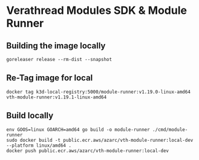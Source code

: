 # Verathread Modules SDK & Module Runner

## Building the image locally

```shell
goreleaser release --rm-dist --snapshot 
```

## Re-Tag image for local 

```shell
docker tag k3d-local-registry:5000/module-runner:v1.19.0-linux-amd64 vth-module-runner:v1.19.1-linux-amd64
```

## Build locally

```shell
env GOOS=linux GOARCH=amd64 go build -o module-runner ./cmd/module-runner
sudo docker build -t public.ecr.aws/azarc/vth-module-runner:local-dev --platform linux/amd64 .
docker push public.ecr.aws/azarc/vth-module-runner:local-dev
```
